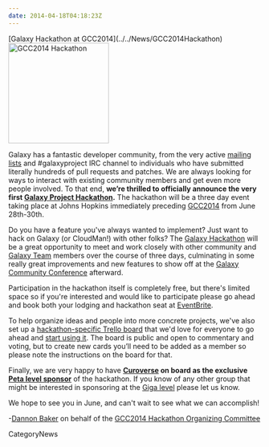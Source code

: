 ```yaml
---
date: 2014-04-18T04:18:23Z
---
```

<div class='newsItemHeader'>[Galaxy Hackathon at GCC2014](../../News/GCC2014Hackathon)</div>

<div class='right'><a href='/Events/GCC2014/Hackathon'><img src='/Images/Logos/GCC2014HackLogo200.png' alt='GCC2014 Hackathon' width="200" /></a></div>

Galaxy has a fantastic developer community, from the very active [mailing lists](/MailingLists) and #galaxyproject IRC channel to individuals who have submitted literally hundreds of pull requests and patches.  We are always looking for ways to interact with existing community members and get even more people involved. To that end, **we’re thrilled to officially announce the very first [Galaxy Project Hackathon](/Events/GCC2014/Hackathon).**  The hackathon will be a three day event taking place at Johns Hopkins immediately preceding [GCC2014](../../Events/GCC2014) from June 28th-30th.

Do you have a feature you've always wanted to implement?  Just want to hack on Galaxy (or CloudMan!) with other folks?  The [Galaxy Hackathon](/Events/GCC2014/Hackathon) will be a great opportunity to meet and work closely with other community and [Galaxy Team](/GalaxyTeam) members over the course of three days, culminating in some really great improvements and new features to show off at the [Galaxy Community Conference](../../Events/GCC2014) afterward.

Participation in the hackathon itself is completely free, but there's limited space so if you're interested and would like to participate please go ahead and book both your lodging and hackathon seat at [EventBrite](http://bit.ly/gcc2014hackreg).

To help organize ideas and people into more concrete projects, we've also set up a [hackathon-specific Trello board](https://trello.com/b/3YgU637b/gcc2014-hackathon) that we'd love for everyone to go ahead and [start using it](https://trello.com/b/3YgU637b/gcc2014-hackathon).  The board is public and open to commentary and voting, but to create new cards you’ll need to be added as a member so please note the instructions on the board for that.

Finally, we are very happy to have **[Curoverse](https://curoverse.com/) on board as the exclusive [Peta level sponsor](/Events/GCC2014/Hackathon#sponsors)** of the hackathon.  If you know of any other group that might be interested in sponsoring at the [Giga level](/Events/GCC2014/Hackathon#sponsors) please let us know.

We hope to see you in June, and can't wait to see what we can accomplish!

-[Dannon Baker](/DannonBaker) on behalf of the [GCC2014 Hackathon Organizing Committee](/Events/GCC2014/Organizers#hackathon-committee)


CategoryNews
